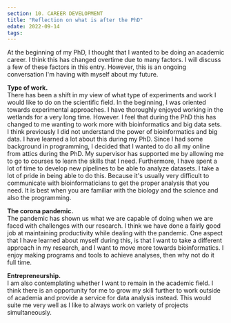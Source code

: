 ```yaml
---
section: 10. CAREER DEVELOPMENT
title: "Reflection on what is after the PhD"
edate: 2022-09-14
tags:
---
```



At the beginning of my PhD, I thought that I wanted to be doing an academic career. I think this has changed overtime due to many factors. I will discuss a few of these factors in this entry. However, this is an ongoing conversation I'm having with myself about my future.

**Type of work.**  
There has been a shift in my view of what type of experiments and work I would like to do on the scientific field. In the beginning, I was oriented towards experimental approaches. I have thoroughly enjoyed working in the wetlands for a very long time. However. I feel that during the PhD this has changed to me wanting to work more with bioinformatics and big data sets. I think previously I did not understand the power of bioinformatics and big data. I have learned a lot about this during my PhD. Since I had some background in programming, I decided that I wanted to do all my online from attics during the PhD. My supervisor has supported me by allowing me to go to courses to learn the skills that I need. Furthermore, I have spent a lot of time to develop new pipelines to be able to analyze datasets. I take a lot of pride in being able to do this. Because it's usually very difficult to communicate with bioinformaticians to get the proper analysis that you need. It is best when you are familiar with the biology and the science and also the programming.  

**The corona pandemic.**  
The pandemic has shown us what we are capable of doing when we are faced with challenges with our research. I think we have done a fairly good job at maintaining productivity while dealing with the pandemic. One aspect that I have learned about myself during this, is that I want to take a different approach in my research, and I want to move more towards bioinformatics. I enjoy making programs and tools to achieve analyses, then why not do it full time.  

**Entrepreneurship.**   
I am also contemplating whether I want to remain in the academic field. I think there is an opportunity for me to grow my skill further to work outside of academia and provide a service for data analysis instead. This would suite me very well as I like to always work on variety of projects simultaneously.

